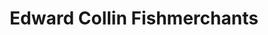 ---
title: "Edward Collin Fishmerchants"
url: /north-berwick/edward-collin-fishmerchants/
shop: seafood
---